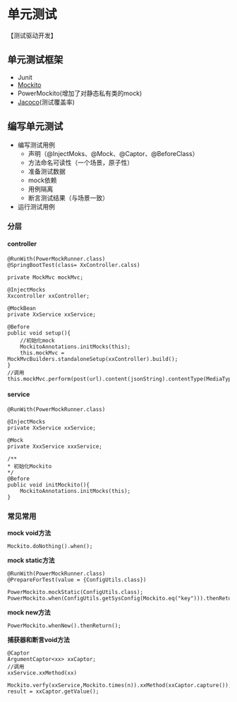 # 单元测试  

【测试驱动开发】

## 单元测试框架  

- Junit  
- [Mockito](http://site.mockito.org/)  
- PowerMockito(增加了对静态私有类的mock)   
- [Jacoco](http://www.jacoco.org/)(测试覆盖率)  

## 编写单元测试  

- 编写测试用例
	- 声明（@InjectMoks、@Mock、@Captor、@BeforeClass）  
	- 方法命名可读性（一个场景，原子性）  
	- 准备测试数据    
	- mock依赖  
	- 用例隔离  
	- 断言测试结果（与场景一致）  
- 运行测试用例  

### 分层  

#### controller  

	@RunWith(PowerMockRunner.class)
	@SpringBootTest(class= XxController.calss)
	
	private MockMvc mockMvc;
	
	@InjectMocks
	Xxcontroller xxController;
	
	@MockBean
	private XxService xxService;
	
	@Before
	public void setup(){
		//初始化mock
		MockitoAnnotations.initMocks(this);
		this.mockMvc = MockMvcBuilders.standaloneSetup(xxController).build();
	}
	//调用
	this.mockMvc.perform(post(url).content(jsonString).contentType(MediaType.APPLICATION_JSON)).andExcept(status().isOk());

#### service  

	@RunWith(PowerMockRunner.class)
	
	@InjectMocks
	private XxService xxService;
	
	@Mock
	private XxxService xxxService;
	
	/**
	* 初始化Mockito
	*/
	@Before
	public void initMockito(){
		MockitoAnnotations.initMocks(this);
	}

### 常见常用  

**mock void方法**

	Mockito.doNothing().when();

**mock static方法**   

	@RunWith(PowerMockRunner.class)
	@PrepareForTest(value = {ConfigUtils.class})
	
	PowerMockito.mockStatic(ConfigUtils.class);
	PowerMockito.when(ConfigUtils.getSysConfig(Mockito.eq("key"))).thenReturn();

**mock new方法**

	PowerMockito.whenNew().thenReturn();	

**捕获器和断言void方法**  

	@Captor
	ArgumentCaptor<xx> xxCaptor;
	//调用
	xxService.xxMethod(xx)
	
	Mockito.verfy(xxService,Mockito.times(n)).xxMethod(xxCaptor.capture());
	result = xxCaptor.getValue();